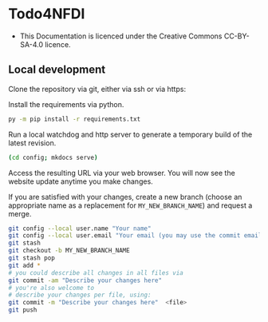 # Todo4NFDI

- This Documentation is licenced under the Creative Commons CC-BY-SA-4.0 licence.

## Local development
Clone the repository via git, either via ssh or via https:

Install the requirements via python.
```bash
py -m pip install -r requirements.txt
```

Run a local watchdog and http server to generate a temporary build of the latest revision.
```bash
(cd config; mkdocs serve)
```

Access the resulting URL via your web browser. You will now see the website update anytime you make changes.

If you are satisfied with your changes, create a new branch (choose an appropriate name as a replacement for `MY_NEW_BRANCH_NAME`) and request a merge.

```bash
git config --local user.name "Your name"
git config --local user.email "Your email (you may use the commit email in your GitLab profile)"
git stash
git checkout -b MY_NEW_BRANCH_NAME
git stash pop
git add *
# you could describe all changes in all files via 
git commit -am "Describe your changes here" 
# you're also welcome to
# describe your changes per file, using:
git commit -m "Describe your changes here"  <file>
git push
```

